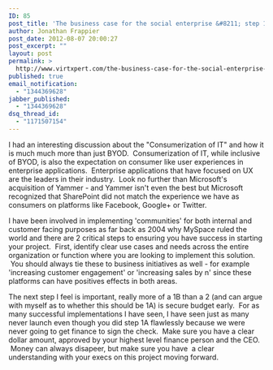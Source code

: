 ```yaml
---
ID: 85
post_title: 'The business case for the social enterprise &#8211; step 1A and 1B'
author: Jonathan Frappier
post_date: 2012-08-07 20:00:27
post_excerpt: ""
layout: post
permalink: >
  http://www.virtxpert.com/the-business-case-for-the-social-enterprise-step-1a-and-1b/
published: true
email_notification:
  - "1344369628"
jabber_published:
  - "1344369628"
dsq_thread_id:
  - "1171507154"
---
```

I had an interesting discussion about the "Consumerization of IT" and how it is much much more than just BYOD.  Consumerization of IT, while inclusive of BYOD, is also the expectation on consumer like user experiences in enterprise applications.  Enterprise applications that have focused on UX are the leaders in their industry.  Look no further than Microsoft's acquisition of Yammer - and Yammer isn't even the best but Microsoft recognized that SharePoint did not match the experience we have as consumers on platforms like Facebook, Google+ or Twitter.

I have been involved in implementing 'communities' for both internal and customer facing purposes as far back as 2004 why MySpace ruled the world and there are 2 critical steps to ensuring you have success in starting your project.  First, identify clear use cases and needs across the entire organization or function where you are looking to implement this solution.  You should always tie these to business initiatives as well - for example 'increasing customer engagement' or 'increasing sales by n' since these platforms can have positives effects in both areas.

The next step I feel is important, really more of a 1B than a 2 (and can argue with myself as to whether this should be 1A) is secure budget early.  For as many successful implementations I have seen, I have seen just as many never launch even though you did step 1A flawlessly because we were never going to get finance to sign the check.  Make sure you have a clear dollar amount, approved by your highest level finance person and the CEO.  Money can always disapeer, but make sure you have  a clear understanding with your execs on this project moving forward.